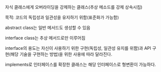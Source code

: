 자식 클래스에게 오버라이딩을 강제하는 클래스(추상 메소드를 강제 상속시킴)

목적: 코드의 독립성과 일관성을 유지하기 위함(표준화가 가능함)

abstract class는 일반 메서드도 생성할 수 있음

interface class는 추상 메서드로만 이루어짐

interface의 용도는 자신이 사용하기 위한 구현(독립성, 일관성 유지를 위함)과 API 구현(해당 기술을 구현하는 방법)을 위한 사용에 따라 달라진다.

implements로 인터페이스를 확장한 클래스는 해당 인터페이스로 형변환이 가능하다.

